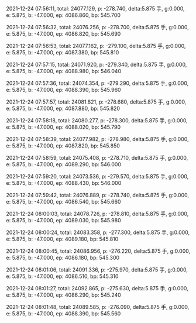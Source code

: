 2021-12-24 07:56:11, total: 24077.129, p: -278.740, delta:5.875 手, g:0.000, e: 5.875, b: -47.000, ep: 4086.860, bp: 545.700

2021-12-24 07:56:32, total: 24076.256, p: -278.700, delta:5.875 手, g:0.000, e: 5.875, b: -47.000, ep: 4086.820, bp: 545.690

2021-12-24 07:56:53, total: 24077.162, p: -279.100, delta:5.875 手, g:0.000, e: 5.875, b: -47.000, ep: 4087.380, bp: 545.810

2021-12-24 07:57:15, total: 24071.920, p: -279.340, delta:5.875 手, g:0.000, e: 5.875, b: -47.000, ep: 4088.980, bp: 546.040

2021-12-24 07:57:36, total: 24074.354, p: -279.290, delta:5.875 手, g:0.000, e: 5.875, b: -47.000, ep: 4088.390, bp: 545.960

2021-12-24 07:57:57, total: 24081.821, p: -278.680, delta:5.875 手, g:0.000, e: 5.875, b: -47.000, ep: 4087.880, bp: 545.820

2021-12-24 07:58:18, total: 24080.277, p: -278.300, delta:5.875 手, g:0.000, e: 5.875, b: -47.000, ep: 4088.020, bp: 545.790

2021-12-24 07:58:39, total: 24077.982, p: -278.980, delta:5.875 手, g:0.000, e: 5.875, b: -47.000, ep: 4087.820, bp: 545.850

2021-12-24 07:58:59, total: 24075.408, p: -278.710, delta:5.875 手, g:0.000, e: 5.875, b: -47.000, ep: 4089.290, bp: 546.000

2021-12-24 07:59:20, total: 24073.536, p: -279.570, delta:5.875 手, g:0.000, e: 5.875, b: -47.000, ep: 4088.430, bp: 546.000

2021-12-24 07:59:42, total: 24076.889, p: -278.740, delta:5.875 手, g:0.000, e: 5.875, b: -47.000, ep: 4086.540, bp: 545.660

2021-12-24 08:00:03, total: 24078.726, p: -278.810, delta:5.875 手, g:0.000, e: 5.875, b: -47.000, ep: 4089.030, bp: 545.980

2021-12-24 08:00:24, total: 24083.358, p: -277.300, delta:5.875 手, g:0.000, e: 5.875, b: -47.000, ep: 4089.180, bp: 545.810

2021-12-24 08:00:45, total: 24086.956, p: -276.220, delta:5.875 手, g:0.000, e: 5.875, b: -47.000, ep: 4086.180, bp: 545.300

2021-12-24 08:01:06, total: 24091.336, p: -275.970, delta:5.875 手, g:0.000, e: 5.875, b: -47.000, ep: 4086.510, bp: 545.310

2021-12-24 08:01:27, total: 24092.865, p: -275.630, delta:5.875 手, g:0.000, e: 5.875, b: -47.000, ep: 4086.290, bp: 545.240

2021-12-24 08:01:48, total: 24089.585, p: -276.090, delta:5.875 手, g:0.000, e: 5.875, b: -47.000, ep: 4088.390, bp: 545.560